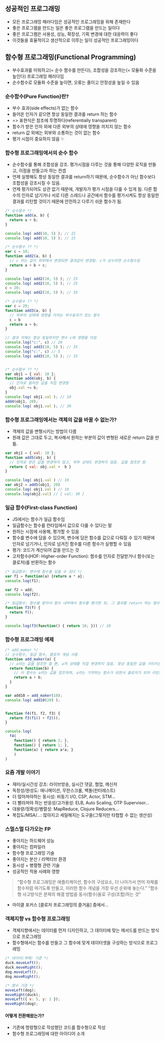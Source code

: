 
## 성공적인 프로그래밍
- 모든 프로그래밍 패러다임은 성공적인 프로그래밍을 위해 존재한다
- 좋은 프로그램을 만드는 일은 좋은 프로그램을 만드는 일이다
- 좋은 프로그램은 사용성, 성능, 확장성, 기획 변경에 대한 대응력이 좋다
- 이것들을 효율적이고 생산적으로 이루는 일이 성공적인 프로그래밍이다

## 함수형 프로그래밍(Functional Programming)
- 부수효과를 미워하고(= 순수 함수를 만든다), 조합성을 강조하는(= 모듈화 수준을 높인다) 프로그래밍 패러다임
- 순수함수로 모듈화 수준을 높이면, 오류는 줄이고 안정성을 높일 수 있음

### 순수함수(Pure Function)란?
- 부수 효과(side effects)가 없는 함수
- 들어온 인자가 같으면 항상 동일한 결과를 return 하는 함수
- => 표현식은 참조에 투명하다(referentially transparent)
- 함수가 받은 인자 외에 다른 외부의 상태에 영향을 끼치지 않는 함수
- return 값 외에는 외부와 소통하는 것이 없는 함수
- 평가 시점이 중요하지 않음 ✨

### 함수형 프로그래밍에서의 순수 함수
- 순수함수를 통해 조합성을 강조. 평가시점을 다루는 것을 통해 다양한 로직을 만들고, 이점을 만들고자 하는 컨셉
- 언제 실행해도 항상 동일한 결과를 return하기 때문에, 순수함수가 아닌 함수보다 조합성을 강조시킬 수 있음. 
- 언제 평가되어도 상관 없기 때문에, 개발자가 평가 시점을 다룰 수 있게 됨. 다른 함수의 인자로 넘기거나 서로 다른 스레드나 공간에서 함수를 평가시켜도 항상 동일한 결과를 리턴할 것이기 때문에 안전하고 다루기 쉬운 함수가 됨.


```js
/* 순수함수 */
function add(a, b) {
  return a + b;
}

console.log( add(10, 5) ); // 15
console.log( add(10, 5) ); // 15

/* 순수함수 ?? */
var c = 10;
function add2(a, b) {
  // c 라는 값이 외부에서 변경되면 결과값이 변경됨. c가 상수라면 순수함수임
  return a + b + c;
} 

console.log( add2(10, 5) ); // 25
console.log( add2(10, 5) ); // 25
c = 20;
console.log( add2(10, 5) ); // 35

/* 순수함수 ?? */
var c = 20;
function add3(a, b) {
  // 외부의 상태에 영향을 미치는 부수효과가 있는 함수
  c = b
  return a + b;
}

// 결과 자체는 항상 동일하지만 변수 c에 영향을 미침
console.log("c:", c) // 20
console.log( add3(10, 5) ); // 35
console.log("c:", c) // 5
console.log( add3(10, 5) ); // 35


/* 순수함수 ?? */
var obj1 = { val: 10 };
function add4(obj, b) {
  // 인자로 들어온 값을 직접 변경함
  obj.val += b;
}
console.log( obj1.val ); // 10
add4(obj1, 20);
console.log( obj1.val ); // 30

```

### 함수형 프로그래밍에서는 객체의 값을 바꿀 수 없는가?
- 객체의 값을 변형시키는 방법이 다름
- 원래 값은 그대로 두고, 복사해서 원하는 부분의 값이 변형된 새로운 return 값을 만듦.

```js
var obj1 = { val: 10 };
function add5(obj, b) {
  // 인자로 받은 값을 변경하지 않고, 외부 상태도 변경하지 않음. 값을 참조만 함
  return { val: obj.val +  b }
}

console.log( obj1.val ) // 10
var obj2 = add5(obj1, 20)
console.log( obj1.val ) // 10
console.log(obj2.val) // { val: 30 }
```

### 일급 함수(First-class Function)
- JS에서는 함수가 일급 함수임
- 일급함수는 함수를 런타임에서 값으로 다룰 수 있다는 말
- 원하는 시점에 사용해, 평가할 수 있음
- 함수를 변수에 담을 수 있으며, 변수에 담은 함수를 값으로 다뤄질 수 있기 때문에 인자로 넘기거나, 인자로 넘겨진 함수를 다른 함수가 실행할 수 있음
- 평가: 코드가 계산되어 값을 만드는 것
- 고차함수(HOF: Higher-order Function): 함수를 인자로 전달받거나 함수(또는 클로저)를 반환하는 함수

```js
/* 일급함수: 변수에 함수를 담을 수 있다 */
var f1 = function(a) {return a * a};
console.log(f1);

var f2 = add;
console.log(f2);

/* 일급함수: 함수를 받아서 함수 내부에서 함수를 평가한 뒤, 그 결과를 return 하는 함수 */
function f3(f) {
  return f();
}

console.log(f3(function() { return 10; })) // 10
```

### 함수형 프로그래밍 예제
```js
/* add_maker */
// 순수함수, 일급 함수, 클로저 개념 사용
function add_maker(a) {
  // a라는 값을 참조만 할 뿐, a의 상태를 직접 변경하지 않음. 항상 동일한 값을 가리키는 a에 b를 더하는 함수.
  return function(b) {
    // 이 함수는 a라는 값을 참조하며, a라는 기억하는 함수가 되면서 클로저가 되어 리턴됨
    return a + b;
  }
}

var add10 = add_maker(10);
console.log( add10(20) );


function f4(f1, f2, f3) {
  return f3(f1() + f2());
}

console.log(
  f4(
    function() { return 2; },
    function() { return 1; },
    function(a) { return a*a; }
    )
)
```

### 요즘 개발 이야기
- 재미/실시간성 강조: 라이브방송, 실시간 댓글, 협업, 메신저
- 독창성/완성도: 애니메이션, 무한스크롤, 벽돌(핀터레스트)
- 더 많아져야하는 동시성: 비동기 I/O, CSP, Actor, STM...
- 더 빨라져야 하는 반응성/고가용성: ELB, Auto Scaling, OTP Supervisor...
- 대용량/정확성/병렬성: MapReduce, Clojure Reducers...
- 복잡도/MSA/...: 많아지고 세밀해지는 도구들(그렇지만 타협할 수 없는 생산성)

### 스멀스멀 다가오는 FP
- 좋아지는 하드웨어 성능
- 좋아지는 컴파일러
- 함수형 프로그래밍 기술
- 좋아지는 분산 / 리액티브 환경
- 동시성 + 병렬형 관련 기술
- 성공적인 적용 사례와 영향

> "함수형 프로그래밍은 애플리케이션, 함수의 구성요소, 더 나아가서 언어 자체를 함수처럼 여기도록 만들고, 이러한 함수 개념을 가장 우선 순위에 놓는다."
"함수형 사고방식은 문제의 해결 방법을 동사(함수)들로 구성(조합)하는 것"
- 마이클 포커스 [클로저 프로그래밍의 즐거움] 중에서...

### 객체지향 vs 함수형 프로그래밍
- 객체지향에서는 데이터를 먼저 디자인하고, 그 데이터에 맞는 메서드를 만드는 방식으로 프로그래밍
- 함수형에서는 함수를 만들고 그 함수에 맞게 데이터셋을 구성하는 방식으로 프로그래밍

```js
/* 데이터(객체) 기준 */
duck.moveLeft();
duck.moveRight();
dog.moveLeft();
dog.moveRight();

/* 함수 기준 */
moveLeft(dog);
moveRight(duck);
moveLeft({ x: 5, y: 2 });
moveRight(dog);
```

#### 어떻게 전환해왔는가?
- 기존에 명령형으로 작성했던 코드를 함수형으로 작성
- 함수형 프로그래밍에 대한 아이디어 소개